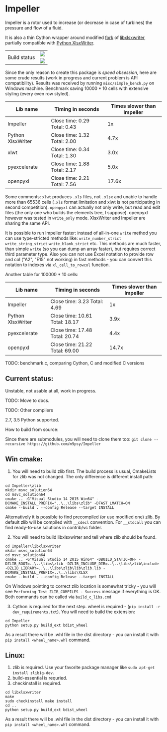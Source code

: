 # Impeller

Impeller is a rotor used to increase (or decrease in case of turbines) the pressure and flow of a fluid.

It is also a thin Cython wrapper around modified [fork](https://github.com/m9psy/libxlsxwriter) of [libxlsxwriter](https://github.com/jmcnamara/libxlsxwriter), partially compatible with [Python XlsxWriter](https://github.com/jmcnamara/XlsxWriter).

<table>
  <tr>
    <td rowspan="2">
    Build status
    </td>
    <td>
      <a title="Travis CI build status" href="https://travis-ci.org/m9psy/Impeller.svg?branch=master">
        <img src="https://travis-ci.org/m9psy/Impeller.svg?branch=master">
      </a>
    </td>
  </tr>
  <tr>
    <td>
      <a title="Appveyor build status" href="https://ci.appveyor.com/project/m9psy/impeller">
        <img src="https://ci.appveyor.com/api/projects/status/7eclq5f5qbxpsqyv?svg=true">
      </a>
    </td>
  </tr>
</table>

Since the only reason to create this package is _speed obsession_, here are some crude results (work in progress and current problem is API compatibility). Results was received by running `misc/simple_bench.py` on Windows machine. Benchmark saving 10000 * 10 cells with extensive styling (every even row styled).

<table>
<head>
  <tr>
    <th>Lib name</th>
    <th title="Close time - time to create archive">Timing in seconds</th>
    <th>Times slower than Impeller</th>
  </tr>
</head>
<tbody>
<tr>
  <td>Impeller</td>
  <td>Close time: 0.29 Total: 0.43</td>
  <td>1x</td>
</tr>
<tr>
  <td>Python XlsxWriter</td>
  <td>Close time: 1.32 Total: 2.00</td>
  <td>4.7x</td>
</tr>
<tr>
  <td>xlwt</td>
  <td>Close time: 0.34 Total: 1.30</td>
  <td>3.0x</td>
</tr>
<tr>
  <td>pyexcelerate</td>
  <td>Close time: 1.88 Total: 2.17</td>
  <td>5.0x</td>
</tr>
<tr>
  <td>openpyxl</td>
  <td>Close time: 2.21 Total: 7.56</td>
  <td>17.6x</td>
</tr>
</tbody>
</table>

Some comments: `xlwt` produces `.xls` files, not `.xlsx` and unable to handle more than 65536 cells (`.xls` format limitation and xlwt is not participating in second competition). `openpyxl` can actually not only write, but read and edit files (the only one who builds the elements tree, I suppose). openpyxl however was tested in `write_only` mode. XlsxWriter and Impeller are sharing the same API.

It is possible to run Impeller faster: instead of all-in-one `write` method you can use type-stricted methods like:
`write_number_strict`
`write_string_strict`
`write_blank_strict`
etc.
This methods are much faster, than simple `write` (so you can dump an array faster), but requires correct third parameter type. Also you can not use Excel notation to provide row and col ("A2", "E15" not working) in fast methods - you can convert this notation to indexes via `xl_cell_to_rowcol` function.

Another table for 100000 * 10 cells:

<table>
<head>
  <tr>
    <th>Lib name</th>
    <th title="Close time - time to create archive">Timing in seconds</th>
    <th>Times slower than Impeller</th>
  </tr>
</head>
<tbody>
<tr>
  <td>Impeller</td>
  <td>Close time: 3.23 Total: 4.69</td>
  <td>1x</td>
</tr>
<tr>
  <td>Python XlsxWriter</td>
  <td>Close time: 10.61 Total: 18.17</td>
  <td>3.9x</td>
</tr>
<tr>
  <td>pyexcelerate</td>
  <td>Close time: 17.48 Total: 20.74</td>
  <td>4.4x</td>
</tr>
<tr>
  <td>openpyxl</td>
  <td>Close time: 21.22 Total: 69.00</td>
  <td>14.7x</td>
</tr>
</tbody>
</table>


TODO: benchmark.c, comparing Cython, C and modified C versions

## Current status:
  Unstable, not usable at all, work in progress.

TODO: Move to docs.

TODO: Other compilers

2.7, 3.5 Python supported.

How to build from source:

Since there are submodules, you will need to clone them too:
`git clone --recursive https://github.com/m9psy/Impeller`

  ## Win cmake:

  1. You will need to build zlib first. The build process is usual, CmakeLists for zlib was not changed. The only difference is different install path:
  ```
  cd Impeller\zlib
  mkdir msvc_solution64
  cd msvc_solution64
  cmake .. -G"Visual Studio 14 2015 Win64" -DCMAKE_INSTALL_PREFIX="..\..\libs\zlib" -DFAST_LMATCH=ON
  cmake --build . --config Release --target INSTALL
  ```
  Alternatively it is possible to find precompiled (or use modified one) zlib. By default zlib will be compiled with `__cdecl` convention. For `__stdcall` you can find ready-to-use solutions in contrib/vc folder.
  
  2. You will need to build libxlsxwirter and tell where zlib should be found.
  ```
  cd Impeller\libxlsxwriter
  mkdir msvc_solution64
  cd msvc_solution64
  cmake .. -G"Visual Studio 14 2015 Win64" -DBUILD_STATIC=OFF -DZLIB_ROOT=..\..\libs\zlib -DZLIB_INCLUDE_DIR=..\..\libs\zlib\include -DZLIB_LIBRARY=..\..\libs\zlib\lib\zlib.lib -DCMAKE_INSTALL_PREFIX=..\..\libs\XLSX
  cmake --build . --config Release --target INSTALL
  ```
  On Windows pointing to correct zlib location is somewhat tricky - you will see `Performing Test ZLIB_COMPILES - Success` message if everything is OK.
  Both commands can be called via `build_c_libs.cmd`
  
  3. Cython is required for the next step. wheel is required - (`pip install -r dev_requirements.txt`). You will need to build the extension:
  ```
  cd Impeller
  python setup.py build_ext bdist_wheel
  ```
  As a result there will be .whl file in the dist directory - you can install it with `pip install <wheel_name>.whl` command.
  
## Linux:
  1. zlib is required. Use your favorite package manager like `sudo apt-get install zlib1g-dev`.
  2. build-essential is requried.
  3. checkinstall is required.
  ```
  cd libxlsxwriter
  make
  sudo checkinstall make install
  cd ..
  python setup.py build_ext bdist_wheel
  ```
  As a result there will be .whl file in the dist directory - you can install it with `pip install <wheel_name>.whl` command.
  
  
